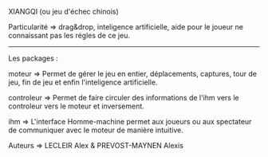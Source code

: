 XIANGQI (ou jeu d'échec chinois)

Particularité => drag&drop, inteligence artificielle, aide pour le joueur ne connaissant pas les régles de ce jeu.

-----------------------------------------------------------------------------------------------------------------------------------------

Les packages :

moteur => Permet de gérer le jeu en entier, déplacements, captures, tour de jeu, fin de jeu et enfin l'inteligence artificielle.

controleur => Permet de faire circuler des informations de l'ihm vers le controleur vers le moteur et inversement.

ihm => L'interface Homme-machine permet aux joueurs ou aux spectateur de communiquer avec le moteur de manière intuitive.

Auteurs => LECLEIR Alex & PREVOST-MAYNEN Alexis
